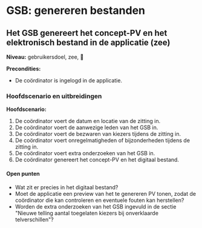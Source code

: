 # GSB: genereren bestanden

## Het GSB genereert het concept-PV en het elektronisch bestand in de applicatie (zee)

__Niveau:__ gebruikersdoel, zee, 🌊

__Precondities:__

- De coördinator is ingelogd in de applicatie.

### Hoofdscenario en uitbreidingen

__Hoofdscenario:__

1. De coördinator voert de datum en locatie van de zitting in.
2. De coördinator voert de aanwezige leden van het GSB in.
3. De coördinator voert de bezwaren van kiezers tijdens de zitting in.
4. De coördinator voert onregelmatigheden of bijzonderheden tijdens de zitting in.
5. De coördinator voert extra onderzoeken van het GSB in.
6. De coördinator genereert het concept-PV en het digitaal bestand.

#### Open punten

- Wat zit er precies in het digitaal bestand?
- Moet de applicatie een preview van het te genereren PV tonen, zodat de coördinator die kan controleren en eventuele fouten kan herstellen?
- Worden de extra onderzoeken van het GSB ingevuld in de sectie "Nieuwe telling aantal toegelaten kiezers bij onverklaarde telverschillen"?
